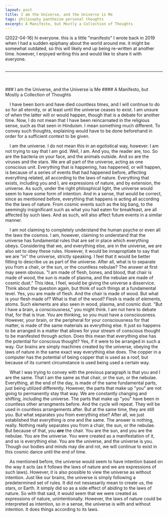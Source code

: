 ```yaml
---
layout: post
title: I am the Universe, and the Universe is Me
tags: philosophy pantheism personal thoughts
excerpt: A Manifesto, but Mostly a Collection of Thoughts
---
```



(2022-04-16) hi everyone. this is a little "manifesto" I wrote back in 2019 when I had a sudden epiphany about the world around me. it might be somewhat outdated, so this will likely end up being re-written at another time. however, I enjoyed writing this and would like to share it with everyone.
<br/><br/>
<hr/>
<br/><br/>
### I am the Universe, and the Universe is Me
#### A Manifesto, but Mostly a Collection of Thoughts

&emsp;I have been born and have died countless times, and I will continue to do so for all eternity, or at least until the universe ceases to exist. I am unsure of when the latter will or would happen, though that is a debate for another time. Now, I do not mean that I have been reincarnated in the religious sense, such as that seen in Hinduism. I mean something much different. To convey such thoughts, explaining would have to be done beforehand in order for a sufficient context to be given.

&emsp;I am the universe. I do not mean this in an egotistical way, however. I am not trying to say that I am god. Well, I am. And you, the reader are, too. So are the bacteria on your face, and the animals outside. And so are the viruses and the stars. We are all part of the universe, acting as one conscious unit. Everything that is happening, has happened, or will happen, is because of a series of events that had happened before, affecting everything related, all according to the laws of nature. Everything that exists, including you and I, are expressions of nature, and by extension, the universe. As such, under the right philosphical light, the universe would seem to have some form of intention. And in a sense, that would be correct, since as mentioned before, everything that happens is acting all according the the laws of nature. From cosmic events such as the big bang, to the seemingly insignificant such as what you had eaten for breakfeast, are all affected by such laws. And as such, will also affect future events in a similar manner.

&emsp;I am not claiming to completely understand the human psyche or even all the laws the cosmos. I am, however, claiming to understand that the universe has fundamental rules that are set in place which everything obeys. Considering that we, and everything else, are in the universe, we are also set to obey these rules. However, it would be innaproptiate to say that we are "in" the universe, strictly speaking. I feel that it would be better fitting to describe us as part of the universe. After all, what is to separate you from a chair, or the sun, or the countless nebulae? The answer at first may seem obvious. "I am made of flesh, bones, and blood, that chair is made of wood, the sun is made of plasma, and the nebulae are made of cosmic dust." This idea, I feel, would be giving the universe a disservice. Think about the question again, but think of such things at a fundamental level. Yes, you are made of flesh. And the chair is made of wood. But what is your flesh made of? What is that of the wood? Flesh is made of elements, atoms. Such elements are also seen in wood, plasma, and cosmic dust. "But I have a brain, a consciousness," you might think. I am not here to debate that, for that is true. You are thinking, so you must have a consciousness. However, your brain, or the peripheral for your consciousness for that matter, is made of the same materials as everything else. It just so happens to be arranged in a matter that allows for your stream of conscious thought to be manifested through action. Does this mean that everything else has the potential for conscious thought? Yes, if it were to be arranged in such a way. Our brains are simply machines created by the universe, obeying the laws of nature in the same exact way everything else does. The copper in a computer has the potential of being copper that is used as a roof, but because of its current circumstance is used being used a certain way.

&emsp;What I was trying to convey with the previous paragraph is that you and I are the same. That I am the same as that chair, or the sun, or the nebulae. Everything, at the end of the day, is made of the same fundamental parts, just being utilized differently. However, the parts that make up "you" are not going to permanently stay that way. We are constantly changing and shifting, including the universe. The parts that make up "you" have been in countless other arrangments before. And the cycle will repeat. They will be used in countless arrangements after. But at the same time, they are still you. But what separates you from everything else? After all, we just established that everything is one and the same. The answer is nothing, really. Nothing really separates you from a chair, the sun, or the nebulae. But because of that, you  ***are*** the chair. You are the sun, and you are the nebulae. You are the universe. You were created as a manifestation of it, and so is everything else. You are the universe, and the universe is you. Though our bodies and minds may die and rot, we will continue to exist in this cosmic dance until the end of time.

&emsp;As mentioned before, the universe would seem to have intention based on the way it acts (as it follows the laws of nature and we are expressions of such laws). However, it is also possible to view the universe as without intention. Just like our brains, the universe is simply following a predetermined set of rules. It did not nessesarily mean to create us, the stars, or Earth. It simply did so as a side effect of abiding to the laws of nature. So with that said, it would seem that we were created as expressions of nature, unintentionally. However, the laws of nature could be interpreted as intention, so in a sense, the universe is with and without intention. It does things according to its laws.
